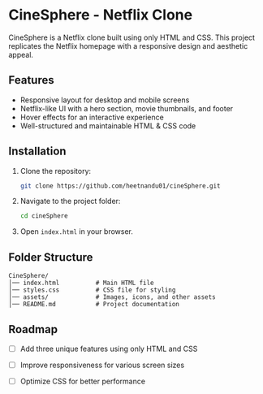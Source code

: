 # CineSphere - Netflix Clone

CineSphere is a Netflix clone built using only HTML and CSS. This project replicates the Netflix homepage with a responsive design and aesthetic appeal.

## Features
- Responsive layout for desktop and mobile screens
- Netflix-like UI with a hero section, movie thumbnails, and footer
- Hover effects for an interactive experience
- Well-structured and maintainable HTML & CSS code

## Installation
1. Clone the repository:
   ```sh
   git clone https://github.com/heetnandu01/cineSphere.git
   ```
2. Navigate to the project folder:
   ```sh
   cd cineSphere
   ```
3. Open `index.html` in your browser.

## Folder Structure
```
CineSphere/
│── index.html          # Main HTML file
│── styles.css          # CSS file for styling
│── assets/             # Images, icons, and other assets
│── README.md           # Project documentation
```

## Roadmap
- [ ] Add three unique features using only HTML and CSS
- [ ] Improve responsiveness for various screen sizes
- [ ] Optimize CSS for better performance



